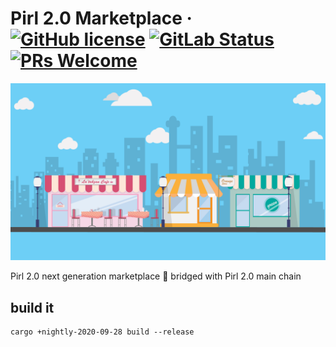 # Pirl 2.0 Marketplace &middot; [![GitHub license](https://img.shields.io/badge/license-GPL3%2FApache2-blue)](LICENSE) [![GitLab Status](https://gitlab.parity.io/parity/substrate/badges/master/pipeline.svg)](https://gitlab.parity.io/parity/substrate/pipelines) [![PRs Welcome](https://img.shields.io/badge/PRs-welcome-brightgreen.svg)](docs/CONTRIBUTING.adoc)

<p align="center">
  <img src="/docs/media/marketplace.jpeg">
</p>


Pirl 2.0 next generation marketplace 🚀 bridged with Pirl 2.0 main chain

## build it

```
cargo +nightly-2020-09-28 build --release 
```


